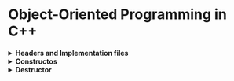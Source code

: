 # Object-Oriented Programming in C++

<details>
<summary><b>Headers and Implementation files</b></summary>

- **Why we need Header file .h**
    
    Here we have simple function in our Main.cpp file. Problem is what happens when we have multiple .cpp files with the same functions, classes, struct and so on in them. 
    

```cpp
const char* RecomendMeFood(char FirstLetter);

int main()
{
    cout << "Today I will eat " << RecomendMeFood('c');
}

const char* RecomendMeFood(char FirstLetter) {
    if (FirstLetter == 'a' || FirstLetter == 'A')return "Apple";
    else if (FirstLetter == 'b' || FirstLetter == 'B')return "Banana";
    else if (FirstLetter == 'c' || FirstLetter == 'C')return "Chocolate cake";
    else return "Pizza";
}
```

Having multiple definitions of the same functions, classes or structures in different .cpp files can lead to errors during compilation or undefined behavior during runtime.

Program compilation is the process of converting source code into an executable program. When a C++ program is compiled, every single .cpp file is compiled into an independent compilation unit. This means that for each .cpp file, the compiler generates an .obj file. It is important to keep in mind that these compilation units are independent, which means that one .cpp file has no idea what kind of code is declared in another .cpp file.

After the compiler has generated all of the .obj files, the linker combines them into one file, which will be the application or program. This process is very simple: write .cpp files, compile them into .obj files, and link them together into one application.

It is important to note that if you want to use a function in more than one .cpp file, you need to copy its declaration in each file. However, if you try to copy the definition of a function in multiple .cpp files, you will get an error when the linker tries to link all of the .obj files together. This is because there would be more than one implementation of the same function, causing the linker to be unable to determine which implementation to use.

To solve this problem, C++ programmers often create a separate file called a header file. Inside this file, they put all of the declarations of the functions they want to use in multiple .cpp files. This way, they only need to include the header file in each .cpp file, rather than copying the declarations multiple times.

- **Creating Header file and Implementation file**

![headers-And-Implementation.png](https://i.postimg.cc/52NmmLLj/headers-And-Implementation.png "Image")
  
It is a good practice to write the Implementation file and the Header file with the same name in order to be better understood by other programmers. But technically speaking, the names of implementation files and header files do not have to match as long as they are correctly referenced in each other.

- **What Header file and Implementation file should look like**

```cpp
//Practice.h
#ifndef PRACTICE_H
#define PRACTICE_H

const char* RecomendMeFood(char FirstLetter);
//declaring the function form above
#endif
```

```cpp
//Practice.cpp (Implementation file)
#include <iostream> //so we can use cin, cout ...
#include "Practice.h"

const char* RecomendMeFood(char FirstLetter) {
    if (FirstLetter == 'a' || FirstLetter == 'A')return "Apple";
    else if (FirstLetter == 'b' || FirstLetter == 'B')return "Banana";
    else if (FirstLetter == 'c' || FirstLetter == 'C')return "Chocolate cake";
    else return "Pizza";
}
```

The “include” is a preprocessor directive meaning

- **What is `#include <iostream>`**

**iostream** is also, a header file that provides us with standart input and output commands, but it comes with your compiler (if you look for it in the Visual Studio files you can find it and open it). The difference is that you can put it inside <> and “”, where for your header files we typically use “”. This is because, if we use <> the preprocessor looks for the header file in the system directories. These are directories that are specified in the compiler's include path and typically contain standard headers. 

If we use “”, the preprocessor looks for the header file in the current directory and then in the directories specified in the include path. This is typically used for including headers that are part of your own project.

- **What is `#pragma once` and `#ifndef #define #endif`**

**`#pragma once`** and **`#ifndef`**/**`#define`**/**`#endif`** are two different ways to prevent header files from being included multiple times in a single translation unit, which can cause errors due to redefinitions of types, functions, or variables.

**`#pragma once`** is a compiler-specific directive that tells the compiler to include the header file only once per translation unit. It works by placing a marker in the preprocessor output, and the compiler checks for the presence of the marker before including the file again. It is a convenient and widely supported way to prevent multiple inclusions of a header file.

**`#ifndef`**/**`#define`**/**`#endif`** is a preprocessor technique that is more widely used and is also supported by all compilers. It works by enclosing the entire contents of a header file between **`#ifndef`** and **`#endif`** directives, with a unique identifier (usually the header file name) defined between **`#ifndef`** and **`#define`**. When the header file is included for the first time, the unique identifier is defined and the contents of the header file are included. On subsequent inclusions, the unique identifier is already defined, so the contents of the header file are skipped. This technique requires a bit more boilerplate code, but it has the advantage of being more portable across different compilers.

In general, it is a good practice to use either **`#pragma once`** or **`#ifndef`**/**`#define`**/**`#endif`** in header files to prevent multiple inclusions, and to choose one of the techniques consistently throughout a project to ensure compatibility and maintainability.
</details>
<details>
<summary><b>Constructos</b></summary>

- **Initializing the data members in the heading before the body**

```cpp
class Point2D {
public:
Point2D(double xValue, double yValue);
void print() const;
private:
double x;
double y;
};
// Initializes data-members x и y
Point2D::Point2D(double xValue, double yValue) : x(xValue), y(yValue)
{//code of body goes here...}
```

[![CPP-Constructors.png](https://i.postimg.cc/9fQNzsJ8/CPP-Constructors.png)](https://postimg.cc/RW2TDprK)

- **Parameterzided Constructor**

```cpp
class SportsCar {
private:
    char Color[64];
    char Brand[128];
    char Model[128];
    unsigned short Horsepower;

public:
    SportsCar(const char* color, const char* brand, const char* model, unsigned short horsepower) {
        strcpy_s(Color, sizeof(Color), color);
        strcpy_s(Brand, sizeof(Brand), brand);
        strcpy_s(Model, sizeof(Model), model);
        Horsepower = horsepower;

/*We use const char* when giving parameter of char array 
because we send pointer to the array*/

/*We use strcpy_s to perform a bounds check 
before copying the string, to make sure 
that the destination buffer has enough space to hold the entire source string.*/

/*We can use **#pragma warning(disable:4996)** in order to surpress the warnings, though there
is still risk of buffer overflow and security vulnerabilities. */

    }
};

int main()
{
    SportsCar Car5("Red", "Ferrari", "FF", 528);
}
```

- **Copy Constructor**

Simply said we use Copy constructor to copy the data of an object

```cpp

```
</details>
<details>
<summary><b>Destructor</b></summary>

</details>
